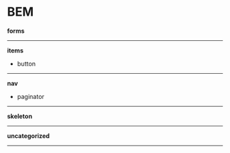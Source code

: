 BEM
===
__forms__
- - -

__items__
* button

- - -

__nav__
* paginator
- - -

__skeleton__
- - -

__uncategorized__
- - -
